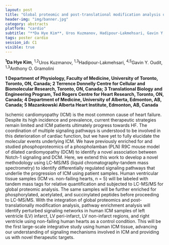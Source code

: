 ```yaml
---
layout: post
title: "Global proteomic and post-translational modification analysis of human ischemic cardiomyopathy "
header-img: "img/banner.jpg"
category: abstracts
platform: "cardio"
subtitle: "**Da Hye Kim**, Uros Kuzmanov, Hadipour-Lakmehsari, Gavin Y. Oudit, Anthony O. Gramolini"
tags: poster cardio
session_id: C1
visible: true
---
```

**<sup>1</sup>Da Hye Kim**, <sup>1,2</sup>Uros Kuzmanov, <sup>1,3</sup>Hadipour-Lakmehsari, <sup>4,5</sup>Gavin Y. Oudit, <sup>1,3</sup>Anthony O. Gramolini

__1 Department of Physiology, Faculty of Medicine, University of Toronto, Toronto, ON, Canada; 2 Terrence Donnelly Centre for Cellular and Biomolecular Research, Toronto, ON, Canada; 3 Translational Biology and Engineering Program, Ted Rogers Centre for Heart Research, Toronto, ON, Canada; 4 Department of Medicine, University of Alberta, Edmonton, AB, Canada; 5 Mazankowski Alberta Heart Institute, Edmonton, AB, Canada__

Ischemic cardiomyopathy (ICM) is the most common cause of heart failure. Despite its high incidence and prevalence, current therapeutic strategies remain limited and ICM patients ultimately progress towards HF. The coordination of multiple signaling pathways is understood to be involved in this deterioration of cardiac function, but we have yet to fully elucidate the molecular events underlying ICM. We have previously enriched for and studied phosphoproteomics of a phospholamban (PLN) R9C mouse model of dilated cardiomyopathy (DCM) to identify a novel association between Notch-1 signaling and DCM. Here, we extend this work to develop a novel methodology using LC-MS/MS (liquid chromatography-tandem mass spectrometry) to identify differentially regulated signaling pathways that underlie the progression of ICM using patient samples. Human ventricular tissue samples (ICM vs. non-failing hearts, n = 5) will be labeled with tandem mass tags for relative quantification and subjected to LC-MS/MS for global proteomic analysis. The same samples will be further enriched for phosphorylated, acetylated, and succinylated peptides before proceeding to LC-MS/MS. With the integration of global proteomics and post-translationally modification analysis, pathway enrichment analysis will identify perturbed signaling networks in human ICM samples of left ventricle (LV) infarct, LV peri-infarct, LV non-infarct regions, and right ventricle using non-failing human hearts as a control condition. This will be the first large-scale integrative study using human ICM tissue, advancing our understanding of signaling mechanisms involved in ICM and providing us with novel therapeutic targets. 
